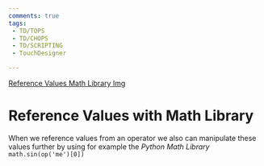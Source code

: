 ```yaml
---
comments: true
tags:
 - TD/TOPS
 - TD/CHOPS
 - TD/SCRIPTING
 - TouchDesigner

---
```


[Reference Values Math Library Img](../img/ReferenceValuesMathLibrary.png)
# Reference Values with Math Library
When we reference values from an operator we also can manipulate these values further by using for example the *Python Math Library*
`math.sin(op('me')[0])`
